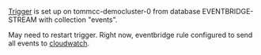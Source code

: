 [Trigger](https://cloud.mongodb.com/v2/6268fde338b8161a2847cdba#triggers/632c25a835905156a392f321) is set up on tommcc-democluster-0 from database EVENTBRIDGE-STREAM with collection "events".

May need to restart trigger. Right now, eventbridge rule configured to send all events to [cloudwatch](https://eu-north-1.console.aws.amazon.com/cloudwatch/home?region=eu-north-1#logsV2:log-groups/log-group/FawsFeventsFtommcc-mongodb-events).

